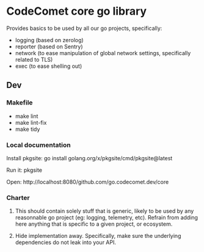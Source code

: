 # CodeComet core go library

Provides basics to be used by all our go projects, specifically:
- logging (based on zerolog)
- reporter (based on Sentry)
- network (to ease manipulation of global network settings, specifically related to TLS)
- exec (to ease shelling out)

## Dev

### Makefile

* make lint
* make lint-fix
* make tidy

### Local documentation

Install pkgsite: go install golang.org/x/pkgsite/cmd/pkgsite@latest

Run it: pkgsite

Open: http://localhost:8080/github.com/go.codecomet.dev/core

### Charter

1. This should contain solely stuff that is generic, likely to be used by 
any reasonnable go project (eg: logging, telemetry, etc). Refrain from adding 
here anything that is specific to a given project, or ecosystem.

2. Hide implementation away. Specifically, make sure the underlying dependencies
do not leak into your API.
